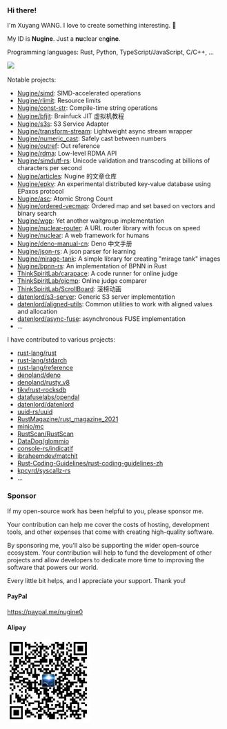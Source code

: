 ### Hi there!

I'm Xuyang WANG. I love to create something interesting. 👋

My ID is **Nugine**. Just a **nu**clear en**gine**. 

Programming languages: Rust, Python, TypeScript/JavaScript, C/C++, ...

<a href="https://github.com/anuraghazra/github-readme-stats"><img src="https://github-readme-stats.vercel.app/api?username=Nugine&show_icons=true"/></a>

Notable projects:

+ [Nugine/simd](https://github.com/Nugine/simd): SIMD-accelerated operations
+ [Nugine/rlimit](https://github.com/Nugine/rlimit/): Resource limits
+ [Nugine/const-str](https://github.com/Nugine/const-str): Compile-time string operations
+ [Nugine/bfjit](https://github.com/Nugine/bfjit): Brainfuck JIT 虚拟机教程
+ [Nugine/s3s](https://github.com/Nugine/s3s): S3 Service Adapter
+ [Nugine/transform-stream](https://github.com/Nugine/transform-stream): Lightweight async stream wrapper
+ [Nugine/numeric_cast](https://github.com/Nugine/numeric_cast): Safely cast between numbers
+ [Nugine/outref](https://github.com/Nugine/outref): Out reference
+ [Nugine/rdma](https://github.com/Nugine/rdma): Low-level RDMA API
+ [Nugine/simdutf-rs](https://github.com/Nugine/simdutf-rs): Unicode validation and transcoding at billions of characters per second
+ [Nugine/articles](https://github.com/Nugine/articles): Nugine 的文章仓库
+ [Nugine/epkv](https://github.com/Nugine/epkv): An experimental distributed key-value database using EPaxos protocol
+ [Nugine/asc](https://github.com/Nugine/asc): Atomic Strong Count
+ [Nugine/ordered-vecmap](https://github.com/Nugine/ordered-vecmap): Ordered map and set based on vectors and binary search
+ [Nugine/wgp](https://github.com/Nugine/wgp): Yet another waitgroup implementation
+ [Nugine/nuclear-router](https://github.com/Nugine/nuclear-router): A URL router library with focus on speed
+ [Nugine/nuclear](https://github.com/Nugine/nuclear): A web framework for humans
+ [Nugine/deno-manual-cn](https://github.com/Nugine/deno-manual-cn): Deno 中文手册
+ [Nugine/json-rs](https://github.com/Nugine/json-rs): A json parser for learning
+ [Nugine/mirage-tank](https://github.com/Nugine/mirage-tank): A simple library for creating "mirage tank" images
+ [Nugine/bpnn-rs](https://github.com/Nugine/bpnn-rs): An implementation of BPNN in Rust
+ [ThinkSpiritLab/carapace](https://github.com/ThinkSpiritLab/carapace): A code runner for online judge
+ [ThinkSpiritLab/ojcmp](https://github.com/ThinkSpiritLab/ojcmp): Online judge comparer
+ [ThinkSpiritLab/ScrollBoard](https://github.com/ThinkSpiritLab/ScrollBoard): 滚榜动画
+ [datenlord/s3-server](https://github.com/datenlord/s3-server): Generic S3 server implementation
+ [datenlord/aligned-utils](https://github.com/datenlord/aligned-utils): Common utilities to work with aligned values and allocation
+ [datenlord/async-fuse](https://github.com/datenlord/async-fuse): asynchronous FUSE implementation
+ ...

I have contributed to various projects:

+ [rust-lang/rust](https://github.com/rust-lang/rust)
+ [rust-lang/stdarch](https://github.com/rust-lang/stdarch)
+ [rust-lang/reference](https://github.com/rust-lang/reference)
+ [denoland/deno](https://github.com/denoland/deno)
+ [denoland/rusty_v8](https://github.com/denoland/rusty_v8)
+ [tikv/rust-rocksdb](https://github.com/tikv/rust-rocksdb)
+ [datafuselabs/opendal](https://github.com/datafuselabs/opendal)
+ [datenlord/datenlord](https://github.com/datenlord/datenlord)
+ [uuid-rs/uuid](https://github.com/uuid-rs/uuid)
+ [RustMagazine/rust_magazine_2021](https://github.com/RustMagazine/rust_magazine_2021)
+ [minio/mc](https://github.com/minio/mc)
+ [RustScan/RustScan](https://github.com/RustScan/RustScan)
+ [DataDog/glommio](https://github.com/DataDog/glommio)
+ [console-rs/indicatif](https://github.com/console-rs/indicatif)
+ [ibraheemdev/matchit](https://github.com/ibraheemdev/matchit)
+ [Rust-Coding-Guidelines/rust-coding-guidelines-zh](https://github.com/Rust-Coding-Guidelines/rust-coding-guidelines-zh)
+ [kpcyrd/syscallz-rs](https://github.com/kpcyrd/syscallz-rs)
+ ...

### Sponsor

If my open-source work has been helpful to you, please sponsor me.

Your contribution can help me cover the costs of hosting, development tools, and other expenses that come with creating high-quality software.

By sponsoring me, you'll also be supporting the wider open-source ecosystem. Your contribution will help to fund the development of other projects and allow developers to dedicate more time to improving the software that powers our world.

Every little bit helps, and I appreciate your support. Thank you!

#### PayPal

<https://paypal.me/nugine0>

#### Alipay

![alipay qrcode](./alipay.jpg)
